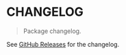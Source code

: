 # CHANGELOG

> Package changelog.

See [GitHub Releases](https://github.com/stdlib-js/math-base-special-avercos/releases) for the changelog.